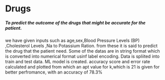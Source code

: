 # Drugs
#####  To predict the outcome of the drugs that might be accurate for the patient.
 
 we have given inputs such as age,sex,Blood Pressure Levels (BP) ,Cholesterol Levels ,Na to Potassium Ration.
 from these it is said to predict the drug that the patient need.
 Some of the datas are in string format which is converted into numerical format usinf label encoding.
 Data is spliited into train and test data.
 ML model is created.
 accuracy score and error rate calculated and plotted from which an apt value for k,which is 21 is given for better perfromance,
 with an accuracy of 78.3%
